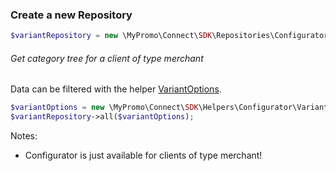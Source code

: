 ### Create a new Repository

```php
$variantRepository = new \MyPromo\Connect\SDK\Repositories\Configurator\VariantRepository($client);
```

###### Get category tree for a client of type merchant

Data can be filtered with the helper [VariantOptions][VariantOptions].

```php
$variantOptions = new \MyPromo\Connect\SDK\Helpers\Configurator\VariantOptions();
$variantRepository->all($variantOptions);
```

Notes:

* Configurator is just available for clients of type merchant!

[VariantOptions]: ../../Helpers/Configurator/VariantOptions.md